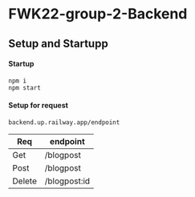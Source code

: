 # FWK22-group-2-Backend

## Setup and Startupp

#### Startup
```
npm i
npm start 
```

#### Setup for request
```
backend.up.railway.app/endpoint
```
| Req   | endpoint  |
|-------|-----------|
| Get   | /blogpost |
| Post  | /blogpost |
| Delete| /blogpost:id|
